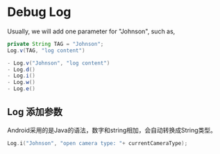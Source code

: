 # Debug Log

Usually, we will add one parameter for "Johnson", such as,
```java
private String TAG = "Johnson";
Log.v(TAG, "log content")
```

```java
- Log.v("Johnson", "log content")
- Log.d()
- Log.i()
- Log.w()
- Log.e()

```

## Log 添加参数

Android采用的是Java的语法，数字和string相加，会自动转换成String类型。
```c
Log.i("Johnson", "open camera type: "+ currentCameraType);
```